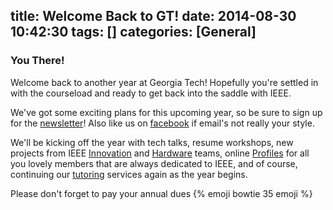 title: Welcome Back to GT!
date: 2014-08-30 10:42:30
tags: []
categories: [General]
---

### You There!

Welcome back to another year at Georgia Tech! Hopefully you're settled in with the courseload and ready to get back into the saddle with IEEE.

We've got some exciting plans for this upcoming year, so be sure to sign up for the [newsletter](http://gt-ieee.us5.list-manage.com/subscribe?u=a42ec30139b77172f44401aa5&id=a4ddfb6da0)! Also like us on [facebook](https://www.facebook.com/gtieee?fref=photo) if email's not really your style.

We'll be kicking off the year with tech talks, resume workshops, new projects from IEEE [Innovation](../innovation) and [Hardware](../hardware) teams, online [Profiles](../profiles) for all you lovely members that are always dedicated to IEEE, and of course, continuing our [tutoring](../tutoring) services again as the year begins.

Please don't forget to pay your annual dues {% emoji bowtie 35 emoji %}
